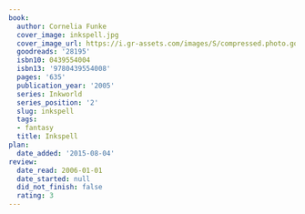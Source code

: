 ```yaml
---
book:
  author: Cornelia Funke
  cover_image: inkspell.jpg
  cover_image_url: https://i.gr-assets.com/images/S/compressed.photo.goodreads.com/books/1395358683l/28195._SX98_.jpg
  goodreads: '28195'
  isbn10: 0439554004
  isbn13: '9780439554008'
  pages: '635'
  publication_year: '2005'
  series: Inkworld
  series_position: '2'
  slug: inkspell
  tags:
  - fantasy
  title: Inkspell
plan:
  date_added: '2015-08-04'
review:
  date_read: 2006-01-01
  date_started: null
  did_not_finish: false
  rating: 3
---
```

